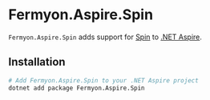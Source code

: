 # Fermyon.Aspire.Spin

`Fermyon.Aspire.Spin` adds support for [Spin](https://developer.fermyon.com/spin) to [.NET Aspire](https://learn.microsoft.com/en-us/dotnet/aspire/get-started/build-your-first-aspire-app). 


## Installation

```bash
# Add Fermyon.Aspire.Spin to your .NET Aspire project
dotnet add package Fermyon.Aspire.Spin
```